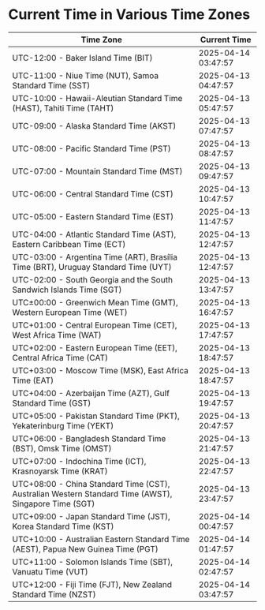 # Current Time in Various Time Zones

| Time Zone | Current Time |
|-----------|--------------|
| UTC-12:00 - Baker Island Time (BIT) | 2025-04-14 03:47:57 |
| UTC-11:00 - Niue Time (NUT), Samoa Standard Time (SST) | 2025-04-13 04:47:57 |
| UTC-10:00 - Hawaii-Aleutian Standard Time (HAST), Tahiti Time (TAHT) | 2025-04-13 05:47:57 |
| UTC-09:00 - Alaska Standard Time (AKST) | 2025-04-13 07:47:57 |
| UTC-08:00 - Pacific Standard Time (PST) | 2025-04-13 08:47:57 |
| UTC-07:00 - Mountain Standard Time (MST) | 2025-04-13 09:47:57 |
| UTC-06:00 - Central Standard Time (CST) | 2025-04-13 10:47:57 |
| UTC-05:00 - Eastern Standard Time (EST) | 2025-04-13 11:47:57 |
| UTC-04:00 - Atlantic Standard Time (AST), Eastern Caribbean Time (ECT) | 2025-04-13 12:47:57 |
| UTC-03:00 - Argentina Time (ART), Brasília Time (BRT), Uruguay Standard Time (UYT) | 2025-04-13 12:47:57 |
| UTC-02:00 - South Georgia and the South Sandwich Islands Time (SGT) | 2025-04-13 13:47:57 |
| UTC±00:00 - Greenwich Mean Time (GMT), Western European Time (WET) | 2025-04-13 16:47:57 |
| UTC+01:00 - Central European Time (CET), West Africa Time (WAT) | 2025-04-13 17:47:57 |
| UTC+02:00 - Eastern European Time (EET), Central Africa Time (CAT) | 2025-04-13 18:47:57 |
| UTC+03:00 - Moscow Time (MSK), East Africa Time (EAT) | 2025-04-13 18:47:57 |
| UTC+04:00 - Azerbaijan Time (AZT), Gulf Standard Time (GST) | 2025-04-13 19:47:57 |
| UTC+05:00 - Pakistan Standard Time (PKT), Yekaterinburg Time (YEKT) | 2025-04-13 20:47:57 |
| UTC+06:00 - Bangladesh Standard Time (BST), Omsk Time (OMST) | 2025-04-13 21:47:57 |
| UTC+07:00 - Indochina Time (ICT), Krasnoyarsk Time (KRAT) | 2025-04-13 22:47:57 |
| UTC+08:00 - China Standard Time (CST), Australian Western Standard Time (AWST), Singapore Time (SGT) | 2025-04-13 23:47:57 |
| UTC+09:00 - Japan Standard Time (JST), Korea Standard Time (KST) | 2025-04-14 00:47:57 |
| UTC+10:00 - Australian Eastern Standard Time (AEST), Papua New Guinea Time (PGT) | 2025-04-14 01:47:57 |
| UTC+11:00 - Solomon Islands Time (SBT), Vanuatu Time (VUT) | 2025-04-14 02:47:57 |
| UTC+12:00 - Fiji Time (FJT), New Zealand Standard Time (NZST) | 2025-04-14 03:47:57 |
